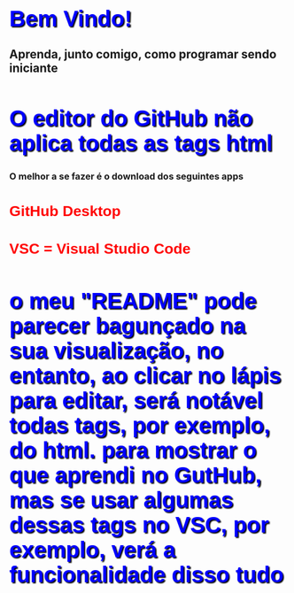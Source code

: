 <!DOCTYPE html>
<html lang="pt-br">
<head>
  <meta charset="UTF-8/">
  <title>Curso ProgFácil</title>
  <style>
   h1 {
     font-family: Arial;
     font-size: 30pt;
     color: blue;
     text-shadow: 2px 2px 2px black;
   }
    h4 {
      font-family: Arial;
      font-size: 20pt;
      color: red;
    }
  </style>
</head>
<body>
   <h1>Bem Vindo!</h1>
  <h2>Aprenda, junto comigo, como programar sendo iniciante</h2>
  <h1>O editor do GitHub não aplica todas as tags html</h1>
  <h3>O melhor a se fazer é o download dos seguintes apps</h3>
  <h4>GitHub Desktop</h4>
  <h4>VSC = Visual Studio Code</h4>
  <h1>o meu "README" pode parecer bagunçado na sua visualização, no entanto, 
    ao clicar no lápis para editar, será notável todas tags, por exemplo, do html.
  para mostrar o que aprendi no GutHub, mas se usar algumas dessas tags no VSC, por exemplo, 
  verá a funcionalidade disso tudo</h1>
</body>
</html>
